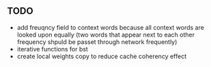 ## TODO

- add freuqncy field to context words because all context words are looked upon
  equally (two words that appear next to each other frequency shpuld be passet
  through network frequently)
- iterative functions for bst
- create local weights copy to reduce cache coherency effect
